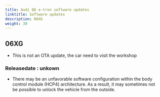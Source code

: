 ```yaml
---
title: Audi Q6 e-tron software updates
linktitle: Software updates
description: 06XG
weight: 30
---
```


## 06XG

- This is not an OTA update, the car need to visit the workshop

### Releasedate : unkown

- There may be an unfavorable software configuration within the body control module (HCP4) architecture. As a result, it may sometimes not be possible to unlock the vehicle from the outside.




